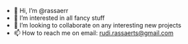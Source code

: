 - 👋 Hi, I’m @rassaerr
- 👀 I’m interested in all fancy stuff
- 💞️ I’m looking to collaborate on any interesting new projects
- 📫 How to reach me on email: rudi.rassaerts@gmail.com

<!---
rassaerr/rassaerr is a ✨ special ✨ repository because its `README.md` (this file) appears on your GitHub profile.
You can click the Preview link to take a look at your changes.
--->
